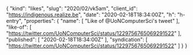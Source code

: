 {
  "kind": "likes",
  "slug": "2020/02/vk5am",
  "client_id": "https://indigenous.realize.be",
  "date": "2020-02-18T18:34:00Z",
  "h": "h-entry",
  "properties": {
    "name": [
      "Like of @UoNComputerSci's tweet"
    ],
    "like-of": [
      "https://twitter.com/UoNComputerSci/status/1229756765069291522"
    ],
    "published": [
      "2020-02-18T18:34:00Z"
    ],
    "syndication": [
      "https://twitter.com/UoNComputerSci/status/1229756765069291522"
    ]
  }
}
